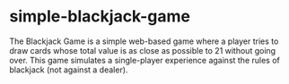 # simple-blackjack-game

The Blackjack Game is a simple web-based game where a player tries to draw cards whose total value is as close as possible 
to 21 without going over. This game simulates a single-player experience against the rules of blackjack (not against a dealer).
